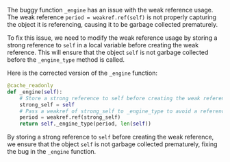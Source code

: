 The buggy function `_engine` has an issue with the weak reference usage. The weak reference `period = weakref.ref(self)` is not properly capturing the object it is referencing, causing it to be garbage collected prematurely.

To fix this issue, we need to modify the weak reference usage by storing a strong reference to `self` in a local variable before creating the weak reference. This will ensure that the object `self` is not garbage collected before the `_engine_type` method is called.

Here is the corrected version of the `_engine` function:

```python
@cache_readonly
def _engine(self):
    # Store a strong reference to self before creating the weak reference
    strong_self = self
    # Pass a weakref of strong_self to _engine_type to avoid a reference cycle
    period = weakref.ref(strong_self)
    return self._engine_type(period, len(self))
``` 

By storing a strong reference to `self` before creating the weak reference, we ensure that the object `self` is not garbage collected prematurely, fixing the bug in the `_engine` function.